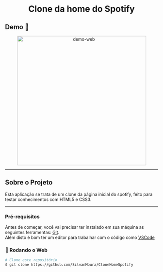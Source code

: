 <h1 style="text-align: center; font-weight: bold;">Clone da home do Spotify </h1>

## Demo 📸

<div align="center" >
  <img src="github\Animação.gif" alt="demo-web" height="425">
</div>

---

## Sobre o Projeto

Esta aplicação se trata de um clone da página inicial do spotify, feito para testar conhecimentos com HTML5 e CSS3.

---
### Pré-requisitos

Antes de começar, você vai precisar ter instalado em sua máquina as seguintes ferramentas:
[Git](https://git-scm.com).
<br>
Além disto é bom ter um editor para trabalhar com o código como [VSCode](https://code.visualstudio.com/)

### 🎲 Rodando o Web

```bash
# Clone este repositório
$ git clone https://github.com/SilvanMoura/CloneHomeSpotify

```